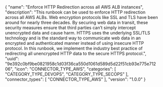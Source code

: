 {
  "name": "Enforce HTTP Redirection across all AWS ALB instances",
  "description": "This runbook can be used to enforce HTTP redirection across all AWS ALBs. Web encryption protocols like SSL and TLS have been around for nearly three decades. By securing web data in transit, these security measures ensure that third parties can’t simply intercept unencrypted data and cause harm. HTTPS uses the underlying SSL/TLS technology and is the standard way to communicate web data in an encrypted and authenticated manner instead of using insecure HTTP protocol. In this runbook, we implement the industry best practice of redirecting all unencrypted HTTP data to the secure HTTPS protocol.",
  "uuid": "9e392c0bf9be0821958c1d03f36ca550d1061d589d5d22f51cb93e775e71206",
  "icon": "CONNECTOR_TYPE_AWS",
  "categories": [ "CATEGORY_TYPE_DEVOPS", "CATEGORY_TYPE_SECOPS" ],
  "connector_types": [ "CONNECTOR_TYPE_AWS" ],
  "version": "1.0.0"
}

